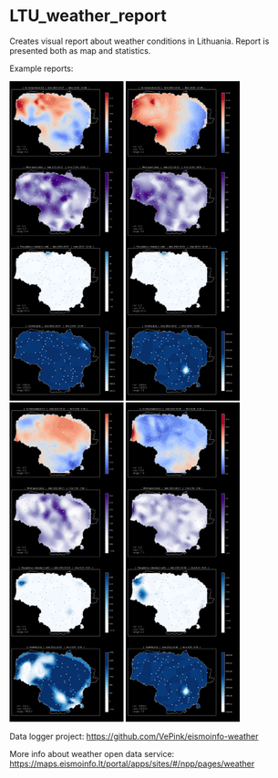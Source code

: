 # LTU_weather_report
Creates visual report about weather conditions in Lithuania. Report is presented both as map and statistics.

Example reports:

<img src="/images/Report_20211017_1400.png" width="200"/>
<img src="/images/Report_20211015_1100.png" width="200"/>
<img src="/images/Report_20211013_0600.png" width="200"/>
<img src="/images/Report_20211016_0700.png" width="200"/>


Data logger project:
https://github.com/VePink/eismoinfo-weather

More info about weather open data service: https://maps.eismoinfo.lt/portal/apps/sites/#/npp/pages/weather
